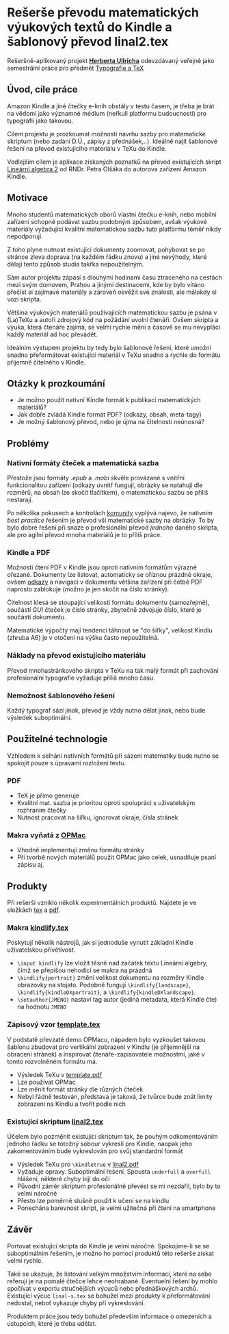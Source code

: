 # Rešerše převodu matematických výukových textů do Kindle a šablonový převod linal2.tex

Rešeršně-aplikovaný projekt [**Herberta Ullricha**](mailto:herbert.ullrich@yeti-studio.cz) odevzdávaný veřejně jako semestrální práce pro předmět [Typografie a TeX](http://petr.olsak.net/typotex.html)

## Úvod, cíle práce
Amazon Kindle a jiné čtečky e-knih obstály v testu časem, je třeba je brát na vědomí
jako významné médium (neřkuli platformu budoucnosti) pro typografii jako takovou.

Cílem projektu je prozkoumat možnosti návrhu sazby pro matematické skriptum (nebo zadání D.Ú., zápisy z přednášek,..).
Ideálně najít šablonové řešení na převod existujícího materiálu v TeXu do Kindle. 

Vedlejším cílem je aplikace získaných poznatků na převod existujících skript 
[Lineární algebra 2](http://petr.olsak.net/ftp/olsak/linal/linal2.pdf) od RNDr. Petra Olšáka do autorova zařízení Amazon Kindle.

## Motivace
Mnoho studentů matematických oborů vlastní čtečku e-knih, nebo mobilní zařízení schopné podávat sazbu podobným způsobem,
avšak výukové materiály vyžadující kvalitní matematickou sazbu tuto platformu téměř nikdy nepodporují.

Z toho plyne nutnost existující dokumenty zoomovat, pohybovat se po stránce zleva doprava (na každém řádku znovu) a jiné nevýhody, které dělají
tento způsob studia takřka nepoužitelným.

Sám autor projektu zápasí s dlouhými hodinami času ztraceného na cestách mezi svým domovem, Prahou a jinými destinacemi,
kde by bylo vítáno přečíst si zajímavé materiály a zároveň osvěžit své znalosti, ale málokdy si vozí skripta.

Většina výukových materiálů používajících matematickou sazbu je psána v (La)TeXu a autoři zdrojový kód na požádání uvolní čtenáři.
Ovšem skripta a výuka, která čtenáře zajímá, se velmi rychle mění a časově se mu nevyplácí každý materiál ad hoc převádět.

Ideálním výstupem projektu by tedy bylo šablonové řešení, které umožní snadno přeformátovat existující materiál v TeXu snadno a
 rychle do formátu příjemně čitelného v Kindle.
 
## Otázky k prozkoumání
- Je možno použít nativní Kindle formát k publikaci matematických materiálů?
- Jak dobře zvládá Kindle formát PDF? (odkazy, obsah, meta-tagy)
- Je možný šablonový převod, nebo je újma na čitelnosti neúnosná?

## Problémy
### Nativní formáty čteček a matematická sazba
Přestože jsou formáty *.epub* a *.mobi* skvěle provázané s vnitřní funkcionalitou zařízení (odkazy uvnitř fungují, obrázky se natahují dle rozměrů, na obsah lze skočit tlačítkem),
o matematickou sazbu se příliš nestarají.

Po několika pokusech a kontrolách [komunity](https://forums.createspace.com/en/community/message/164683) vyplývá najevo, že
nativním *best practice* řešením je převod vší matematické sazby na obrázky. To by bylo dobré řešení při snaze o profesionální převod
*jednoho* daného skripta, ale pro agilní převod mnoha materiálů je to příliš práce.

### Kindle a PDF
Možnosti čtení PDF v Kindle jsou oproti nativním formátům výrazně ořezané. Dokumenty lze listovat, automaticky se oříznou prázdné okraje,
ovšem [odkazy](https://www.mobileread.com/forums/showthread.php?t=122219) a navigaci v dokumentu většina zařízení při četbě PDF naprosto zablokuje (možno je jen skočit na číslo stránky).

Čitelnost klesá se stoupající velikostí formátu dokumentu (samozřejmě), součástí *GUI* čteček je číslo stránky, zbytečně zdvojuje
číslo, které je součástí dokumentu.

Matematické výpočty mají tendenci táhnout se "do šířky", velikost Kindlu (zhruba A6) je v otočení na výšku často nepoužitelná.

### Náklady na převod existujícího materiálu
Převod mnohastránkového skripta v TeXu na tak malý formát při zachování profesionální typografie vyžaduje příliš mnoho času.

### Nemožnost šablonového řešení
Každý typograf sází jinak, převod je vždy nutno dělat jinak, nebo bude výsledek suboptimální.
## Použitelné technologie
Vzhledem k selhání nativních formátů při sázení matematiky bude nutno se spokojit pouze s úpravami rozložení textu.
### PDF
- TeX je přímo generuje
- Kvalitní mat. sazba je prioritou oproti spolupráci s uživatelským rozhraním čtečky
- Nutnost pracovat na šířku, ignorovat okraje, čísla stránek
### Makra vyňatá z [OPMac](http://petr.olsak.net/opmac.html)
- Vhodně implementují změnu formátu stránky
- Při tvorbě nových materiálů použit OPMac jako celek, usnadňuje psaní zápisu aj.

## Produkty
Při rešerši vzniklo několik experimentálních produktů. Najdete je ve složkách [tex](tex) a 
[pdf](pdf).
### Makra [kindlify.tex](tex/kindlify.tex)
Poskytují několik nástrojů, jak si jednoduše vynutit základní Kindle uživatelskou přívětivost.
- `\input kindlify` lze vložit těsně nad začátek textu Lineární algebry, čímž se přepíšou nehodící se makra na prázdná
- `\kindlify{portrait}` změní velikost dokumentu na rozměry Kindle obrazovky na stojato. Podobně fungují `\kindlify{landscape}`, `\kindlify{kindleDXportrait}`, a `\kindlify{kindleDXlandscape}`.
- `\setauthor{JMENO}` nastaví tag autor (jediná metadata, která Kindle čte) na hodnotu `JMENO`

### Zápisový vzor [template.tex](tex/template.tex)
V podstatě převzaté demo OPMacu, nápadem bylo vyzkoušet takovou šablonu zbudovat pro vertikální zobrazení v Kindlu 
(je příjemnější na obracení stránek) a inspirovat čtenáře-zapisovatele možnostmi, jaké v tomto rozvolněném formátu má.

- Výsledek TeXu v [template.pdf](pdf/template.pdf)
- Lze používat OPMac
- Lze měnit formát stránky dle různých čteček
- Nebyl řádně testován, představa je taková, že tvůrce bude znát limity zobrazení na Kindlu a tvořit podle nich

### Existující skriptum [linal2.tex](tex/linal2.tex)
Účelem bylo pozměnit existující skriptum tak, že pouhým odkomentováním jednoho řádku se totožný sobour vykreslí pro Kindle, 
naopak jeho zakomentováním bude vykreslován pro svůj standardní formát
- Výsledek TeXu pro `\kindletrue` v [linal2.pdf](pdf/linal2.pdf)
- Vyžaduje opravy. Suboptimální řešení. Spousta `underfull` a `overfull` hlášení, některé chyby bijí do očí
- Původní záměr skriptum profesionálně převést se mi nezdařil, bylo by to velmi náročné
- Přesto lze poměrně slušně použít k učení se na kindlu 
- Ponechána barevnost skript, je velmi užitečná při čtení na smartphone

## Závěr
Portovat existující skripta do Kindle je velmi náročné. Spokojíme-li se se suboptimálním řešením, je možno ho pomocí produktů této rešerše získat velmi rychle.

Také se ukazuje, že listování velkým množstvím informací, které na sebe referují
je na pomalé čtečce lehce neohrabané. Eventuelní řešení by mohlo spočívat v exportu stručnějších výcuců nebo přednáškových archů.
Existující výcuc `linal-s.tex` se bohužel mezi produkty k přeformátování nedostal, neboť vykazuje chyby při vykreslování.

Produktem práce jsou tedy bohužel především informace o omezeních a ústupcích, které je třeba udělat.